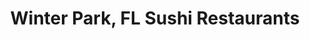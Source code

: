 ---
layout: city
title: Winter Park, FL Sushi Restaurants
permalink: /florida/winter-park/
stateAbbr: FL
stateName: Florida
cityName: Winter Park
---